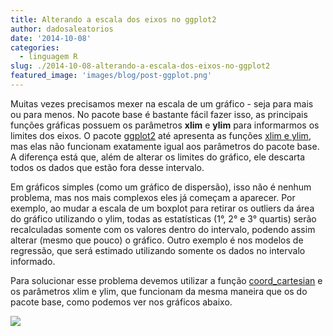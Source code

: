 ```yaml
---
title: Alterando a escala dos eixos no ggplot2
author: dadosaleatorios
date: '2014-10-08'
categories:
  - linguagem R
slug: ./2014-10-08-alterando-a-escala-dos-eixos-no-ggplot2
featured_image: 'images/blog/post-ggplot.png'
---
```


Muitas vezes precisamos mexer na escala de um gráfico - seja para mais ou para menos. No pacote base é bastante fácil fazer isso, as principais funções gráficas possuem os parâmetros **xlim** e **ylim** para informarmos os limites dos eixos. O pacote [ggplot2](http://ggplot2.org/) até apresenta as funções [xlim e ylim](http://docs.ggplot2.org/current/xylim.html), mas elas não funcionam exatamente igual aos parâmetros do pacote base. A diferença está que, além de alterar os limites do gráfico, ele descarta todos os dados que estão fora desse intervalo.

Em gráficos simples (como um gráfico de dispersão), isso não é nenhum problema, mas nos mais complexos eles já começam a aparecer. Por exemplo, ao mudar a escala de um boxplot para retirar os outliers da área do gráfico utilizando o ylim, todas as estatísticas (1°, 2° e 3° quartis) serão recalculadas somente com os valores dentro do intervalo, podendo assim alterar (mesmo que pouco) o gráfico. Outro exemplo é nos modelos de regressão, que será estimado utilizando somente os dados no intervalo informado.

Para solucionar esse problema devemos utilizar a função [coord_cartesian](http://docs.ggplot2.org/current/coord_cartesian.html) e os parâmetros xlim e ylim, que funcionam da mesma maneira que os do pacote base, como podemos ver nos gráficos abaixo.

![](https://dadosaleatorios.files.wordpress.com/2014/10/6ab4c-201410082b-2bgraficos.png)
